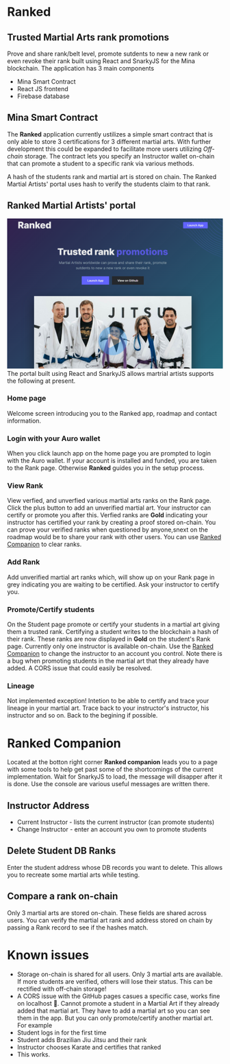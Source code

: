 # Ranked
## Trusted Martial Arts rank promotions

Prove and share rank/belt level, promote sutdents to new a new rank or even revoke their rank built using React and SnarkyJS for the Mina blockchain.
The application has 3 main components
- Mina Smart Contract
- React JS frontend
- Firebase database

## Mina Smart Contract 
The **Ranked** application currently ustilizes a simple smart contract that is only able to store 3 certifications for 3 different martial arts. With further development this could be expanded to facilitate more users utilizing *Off-chain* storage.
The contract lets you specify an Instructor wallet on-chain that can promote a student to a specific rank via various methods.

A hash of the students rank and martial art is stored on chain. The Ranked Martial Artists' portal uses hash to verify the students claim to that rank.

## Ranked Martial Artists' portal

![home](./home.png)
The portal built using React and SnarkyJS allows martrial artists supports the following at present.
### Home page
Welcome screen introducing you to the Ranked app, roadmap and contact information.
### Login with your Auro wallet
When you click launch app on the home page you are prompted to login with the Auro wallet. If your account is installed and funded, you are taken to the Rank page. Otherwise **Ranked** guides you in the setup process.
### View Rank
View verfied, and unverfied various martial arts ranks on the Rank page. Click the plus button to add an unverified martial art. Your instructor can certify or promote you after this. Verfied ranks are **Gold** indicating your instructor has certified your rank by creating a proof stored on-chain. You can prove your verified ranks when questioned by anyone,snext on the roadmap would be to share your rank with other users. You can use [Ranked Companion](#ranked-companion) to clear ranks.
### Add Rank
Add unverified martial art ranks which, will show up on your Rank page in grey indicating you are waiting to be certified. Ask your instructor to certify you. 
### Promote/Certify students
On the Student page promote or certify your students in a martial art giving them a trusted rank. Certifying a student writes to the blockchain a hash of their rank. These ranks are now displayed in **Gold** on the student's Rank page.
Currently only one instructor is available on-chain. Use the [Ranked Companion](#ranked-companion) to change the instructor to an account you control. Note there is a bug when promoting students in the martial art that they already have added. A CORS issue that could easily be resolved.

### Lineage
Not implemented exception! Intetion to be able to certify and trace your lineage in your martial art. Trace back to your instructor's instructor, his instructor and so on. Back to the begining if possible.

# Ranked Companion
Located at the botton right corner **Ranked companion** leads you to a page with some tools to help get past some of the shortcomings of the current implementation. Wait for SnarkyJS to load, the message will disapper after it is done. Use the console are various useful messages are written there.
## Instructor Address
- Current Instructor - lists the current instructor (can promote students)
- Change Instructor - enter an account you own to promote students

## Delete Student DB Ranks
Enter the student address whose DB records you want to delete. This allows you to recreate some martial arts while testing.

## Compare a rank on-chain
Only 3 martial arts are stored on-chain. These fields are shared across users. You can verify the martial art rank and address stored on chain by passing a Rank record to see if the hashes match.
# Known issues
- Storage on-chain is shared for all users. Only 3 martial arts are available. If more students are verified, others will lose their status. This can be rectified with off-chain storage!
- A CORS issue with the GitHub pages casues a specific case, works fine on localhost 😬. Cannot promote a student in a Martial Art if they already added that martial art. They have to add a martial art so you can see them in the app. But you can only promote/certify another martial art.
For example
- Student logs in for the first time
- Student adds Brazilian Jiu Jitsu and their rank
- Instructor chooses Karate and certifies that ranked
- This works.
